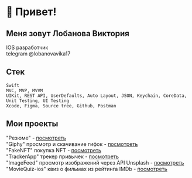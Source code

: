 # 👋 Привет!
## Меня зовут Лобанова Виктория      
IOS разработчик        
telegram @lobanovavika17

## Стек
~~~
Swift
MVC, MVP, MVVM
UIKit, REST API, UserDefaults, Auto Layout, JSON, Keychain, CoreData, Unit Testing, UI Testing
Xcode, Figma, Source tree, Github, Postman
~~~

## Мои проекты
"Резюме" - [посмотреть](https://github.com/LobanovaViktoria/ResumeApp)     
"Giphy" просмотр и скачивание гифок - [посмотреть](https://github.com/LobanovaViktoria/Giphy)     
"FakeNFT" покупка NFT - [посмотреть](https://github.com/LobanovaViktoria/iOS-FakeNFT)    
"TrackerApp" трекер привычек - [посмотреть](https://github.com/LobanovaViktoria/TrackerApp)    
"ImageFeed" просмотр изображений через API Unsplash - [посмотреть](https://github.com/LobanovaViktoria/ImageFeed)    
"MovieQuiz-ios" квиз о фильмах из рейтинга IMDb - [посмотреть](https://github.com/LobanovaViktoria/MovieQuiz-ios)    

